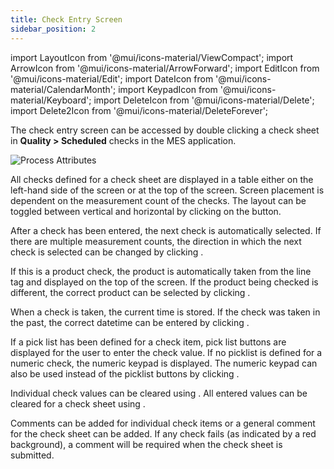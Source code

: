 ```yaml
---
title: Check Entry Screen
sidebar_position: 2
---
```


import LayoutIcon from '@mui/icons-material/ViewCompact';
import ArrowIcon from '@mui/icons-material/ArrowForward';
import EditIcon from '@mui/icons-material/Edit';
import DateIcon from '@mui/icons-material/CalendarMonth';
import KeypadIcon from '@mui/icons-material/Keyboard';
import DeleteIcon from '@mui/icons-material/Delete';
import Delete2Icon from '@mui/icons-material/DeleteForever';

The check entry screen can be accessed by double clicking a check sheet in **Quality > Scheduled** checks in the MES application.


![Process Attributes](/img/check-entry-1.png)


All checks defined for a check sheet are displayed in a table either on the left-hand side of the screen or at the top of the screen. Screen placement is dependent on the measurement count of the checks. The layout can be toggled between vertical and horizontal by clicking on the <LayoutIcon fontSize="small" /> button.

After a check has been entered, the next check is automatically selected. If there are multiple measurement counts, the direction in which the next check is selected can be changed by clicking <ArrowIcon fontSize="small" />.

If this is a product check, the product is automatically taken from the line tag and displayed on the top of the screen. If the product being checked is different, the correct product can be selected by clicking <EditIcon fontSize="small" />.

When a check is taken, the current time is stored. If the check was taken in the past, the correct datetime can be entered by clicking <DateIcon fontSize="small" />.

If a pick list has been defined for a check item, pick list buttons are displayed for the user to enter the check value. If no picklist is defined for a numeric check, the numeric keypad is displayed. The numeric keypad can also be used instead of the picklist buttons by clicking <KeypadIcon fontSize="small" />.

Individual check values can be cleared using <DeleteIcon fontSize="small" />. All entered values can be cleared for a check sheet using <Delete2Icon fontSize="small" />.

Comments can be added for individual check items or a general comment for the check sheet can be added. If any check fails (as indicated by a red background), a comment will be required when the check sheet is submitted.